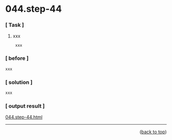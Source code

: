 <a name="topage"></a>

# 044.step-44

### [ Task ]
  1. xxx

     ```
      xxx
     ```

### [ before ]

```sh
xxx
```

### [ solution ]

```sh
xxx
```

### [ output result ]

[044.step-44.html](https://koskasmail.github.io/fccdev/md/01_responsive-web-design/learn-html-by-building-a-cat-photo-app/web/044.step-44.html)

-----


<p align="right">(<a href="#topage">back to top</a>)</p>
<br/>
<br/>

